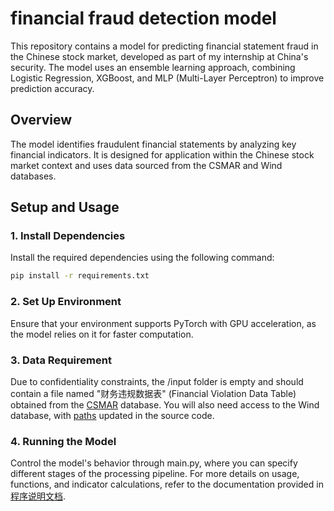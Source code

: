 # financial fraud detection model

This repository contains a model for predicting financial statement fraud in the Chinese stock market, developed as part of my internship at China's security. The model uses an ensemble learning approach, combining Logistic Regression, XGBoost, and MLP (Multi-Layer Perceptron) to improve prediction accuracy.

## Overview

The model identifies fraudulent financial statements by analyzing key financial indicators. It is designed for application within the Chinese stock market context and uses data sourced from the CSMAR and Wind databases.

## Setup and Usage

### 1. Install Dependencies

Install the required dependencies using the following command:

```bash
pip install -r requirements.txt
```

### 2. Set Up Environment

Ensure that your environment supports PyTorch with GPU acceleration, as the model relies on it for faster computation.

### 3. Data Requirement

Due to confidentiality constraints, the /input folder is empty and should contain a file named "财务违规数据表" (Financial Violation Data Table) obtained from the [CSMAR](https://data.csmar.com/) database. You will also need access to the Wind database, with [paths](./main.py#L27) updated in the source code.

### 4. Running the Model

Control the model's behavior through main.py, where you can specify different stages of the processing pipeline. For more details on usage, functions, and indicator calculations, refer to the documentation provided in [程序说明文档](./程序说明（使用方法，函数文档，指标计算公式）.docx).


